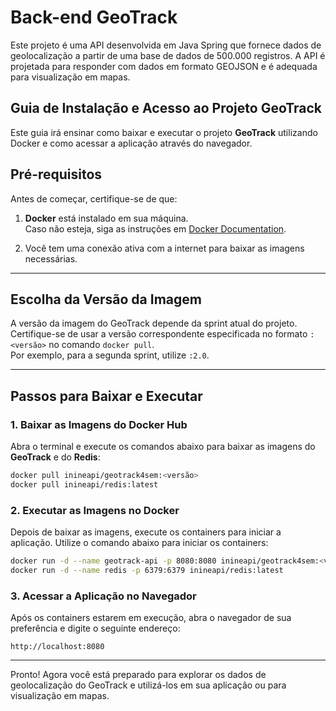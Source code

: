 # Back-end GeoTrack
Este projeto é uma API desenvolvida em Java Spring que fornece dados de geolocalização a partir de uma base de dados de 500.000 registros. A API é projetada para responder com dados em formato GEOJSON e é adequada para visualização em mapas.

## Guia de Instalação e Acesso ao Projeto GeoTrack

Este guia irá ensinar como baixar e executar o projeto **GeoTrack** utilizando Docker e como acessar a aplicação através do navegador.

## Pré-requisitos

Antes de começar, certifique-se de que:

1. **Docker** está instalado em sua máquina.  
   Caso não esteja, siga as instruções em [Docker Documentation](https://docs.docker.com/get-docker/).

2. Você tem uma conexão ativa com a internet para baixar as imagens necessárias.

---

## Escolha da Versão da Imagem

A versão da imagem do GeoTrack depende da sprint atual do projeto. Certifique-se de usar a versão correspondente especificada no formato `:<versão>` no comando `docker pull`.  
Por exemplo, para a segunda sprint, utilize `:2.0`.

---

## Passos para Baixar e Executar

### 1. Baixar as Imagens do Docker Hub

Abra o terminal e execute os comandos abaixo para baixar as imagens do **GeoTrack** e do **Redis**:

```bash
docker pull inineapi/geotrack4sem:<versão>
docker pull inineapi/redis:latest
```

### 2. Executar as Imagens no Docker

Depois de baixar as imagens, execute os containers para iniciar a aplicação. Utilize o comando abaixo para iniciar os containers:

```bash
docker run -d --name geotrack-api -p 8080:8080 inineapi/geotrack4sem:<versão>
docker run -d --name redis -p 6379:6379 inineapi/redis:latest
```

### 3. Acessar a Aplicação no Navegador

Após os containers estarem em execução, abra o navegador de sua preferência e digite o seguinte endereço:

```
http://localhost:8080
```

---

Pronto! Agora você está preparado para explorar os dados de geolocalização do GeoTrack e utilizá-los em sua aplicação ou para visualização em mapas.
